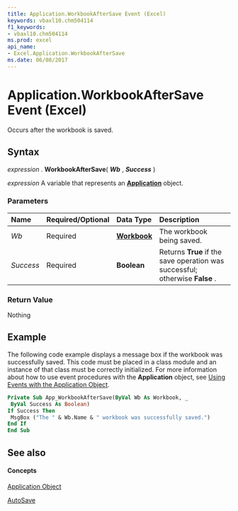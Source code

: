 ```yaml
---
title: Application.WorkbookAfterSave Event (Excel)
keywords: vbaxl10.chm504114
f1_keywords:
- vbaxl10.chm504114
ms.prod: excel
api_name:
- Excel.Application.WorkbookAfterSave
ms.date: 06/08/2017
---
```



# Application.WorkbookAfterSave Event (Excel)

Occurs after the workbook is saved.


## Syntax

 _expression_ . **WorkbookAfterSave**( **_Wb_** , **_Success_** )

 _expression_ A variable that represents an **[Application](application-object-excel.md)** object.


### Parameters



|**Name**|**Required/Optional**|**Data Type**|**Description**|
|:-----|:-----|:-----|:-----|
| _Wb_|Required| **[Workbook](workbook-object-excel.md)**|The workbook being saved.|
| _Success_|Required| **Boolean**|Returns  **True** if the save operation was successful; otherwise **False** .|

### Return Value

Nothing


## Example

The following code example displays a message box if the workbook was successfully saved. This code must be placed in a class module and an instance of that class must be correctly initialized. For more information about how to use event procedures with the  **Application** object, see [Using Events with the Application Object](http://msdn.microsoft.com/library/0063feba-47fd-29be-d2d5-8fcf47e70cbc%28Office.15%29.aspx).


```vb
Private Sub App_WorkbookAfterSave(ByVal Wb As Workbook, _ 
 ByVal Success As Boolean) 
If Success Then 
 MsgBox ("The " & Wb.Name & " workbook was successfully saved.") 
End If 
End Sub
```


## See also


#### Concepts


[Application Object](application-object-excel.md)

[AutoSave](../../Office-Shared-VBA/articles/how-autosave-impacts-addins-and-macros.md)